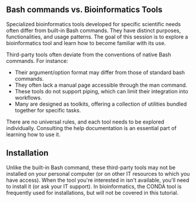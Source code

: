 <script>
import Quiz from "components/Quiz.svelte";
import Execute from "components/Execute.svelte";
</script>


##  Bash commands vs. Bioinformatics Tools

Specialized bioinformatics tools developed for specific scientific needs often differ from built-in Bash commands. They have distinct purposes, functionalities, and usage patterns. The goal of this session is to explore a bioinformatics tool and learn how to become familiar with its use.

Third-party tools often deviate from the conventions of native Bash commands. For instance:
 
 - Their argument/option format may differ from those of standard bash commands.
 - They often lack a manual page accessible through the man command.
 - These tools do not support piping, which can limit their integration into workflows.
 - Many are designed as toolkits, offering a collection of utilities bundled together for specific tasks.
 
There are no universal rules, and each tool needs to be explored individually. Consulting the help documentation is an essential part of learning how to use it.

## Installation

Unlike the built-in Bash command, these third-party tools may not be installed on your personal computer (or on other IT resources to which you have access). When the tool you're interested in isn't available, you'll need to install it (or ask your IT support). In bioinformatics, the CONDA tool is frequently used for installations, but will not be covered in this tutorial.
